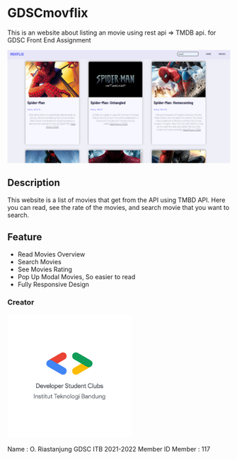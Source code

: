 # GDSCmovflix
This is an website about listing an movie using rest api => TMDB api. for GDSC Front End Assignment

![Image of Thumbnail MOVFLIX](/images/thumbnailPage.PNG)


## Description
This website is a list of movies that get from the API using TMBD API. Here you can read, see the rate of the movies, and search movie that you want to search.

## Feature
* Read Movies Overview
* Search Movies
* See Movies Rating
* Pop Up Modal Movies, So easier to read
* Fully Responsive Design

### Creator
![Image of GDSC](/images/gdsc.png)

Name : O. Riastanjung
GDSC ITB 2021-2022 Member
ID Member : 117


